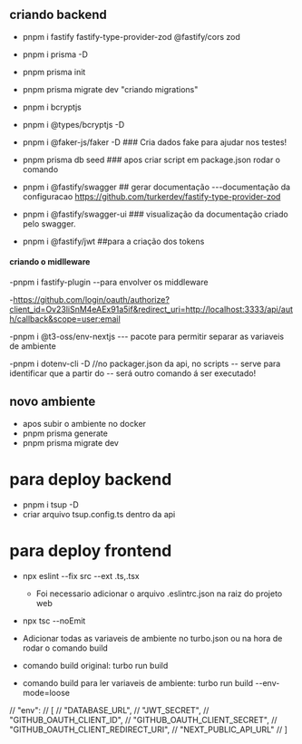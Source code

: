 ## criando backend

- pnpm i fastify fastify-type-provider-zod @fastify/cors zod

- pnpm i prisma -D

- pnpm prisma init

- pnpm prisma migrate dev "criando migrations"

- pnpm i bcryptjs

- pnpm i @types/bcryptjs -D

- pnpm i @faker-js/faker -D ### Cria dados fake para ajudar nos testes!

- pnpm prisma db seed ### apos criar script em package.json rodar o comando

- pnpm i @fastify/swagger ## gerar documentação ---documentação da configuracao https://github.com/turkerdev/fastify-type-provider-zod

- pnpm i @fastify/swagger-ui ### visualização da documentação criado pelo swagger.

- pnpm i @fastify/jwt ##para a criação dos tokens

#### criando o midlleware

-pnpm i fastify-plugin --para envolver os middleware

-https://github.com/login/oauth/authorize?client_id=Ov23liSnM4eAEx91a5if&redirect_uri=http://localhost:3333/api/auth/callback&scope=user:email

-pnpm i @t3-oss/env-nextjs --- pacote para permitir separar as variaveis de ambiente

-pnpm i dotenv-cli -D //no packager.json da api, no scripts -- serve para identificar que a partir do -- será outro comando á ser executado!

## novo ambiente

- apos subir o ambiente no docker
- pnpm prisma generate
- pnpm prisma migrate dev

# para deploy backend

- pnpm i tsup -D
- criar arquivo tsup.config.ts dentro da api

# para deploy frontend

- npx eslint --fix src --ext .ts,.tsx

  - Foi necessario adicionar o arquivo .eslintrc.json na raiz do projeto web

- npx tsc --noEmit

- Adicionar todas as variaveis de ambiente no turbo.json ou na hora de rodar o comando build

- comando build original: turbo run build
- comando build para ler variaveis de ambiente: turbo run build --env-mode=loose

// "env":
// [
// "DATABASE_URL",
// "JWT_SECRET",
// "GITHUB_OAUTH_CLIENT_ID",
// "GITHUB_OAUTH_CLIENT_SECRET",
// "GITHUB_OAUTH_CLIENT_REDIRECT_URI",
// "NEXT_PUBLIC_API_URL"
// ]
